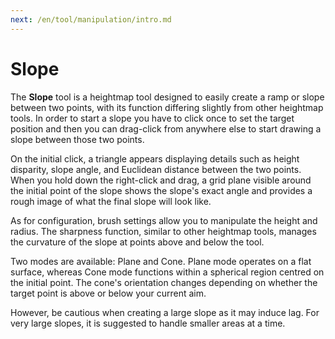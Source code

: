 ```yaml
---
next: /en/tool/manipulation/intro.md
---
```


# Slope

The **Slope** tool is a heightmap tool designed to easily create a ramp or slope between two points, with its function differing slightly from other heightmap tools. In order to start a slope you have to click once to set the target position and then you can drag-click from anywhere else to start drawing a slope between those two points.

On the initial click, a triangle appears displaying details such as height disparity, slope angle, and Euclidean distance between the two points. When you hold down the right-click and drag, a grid plane visible around the initial point of the slope shows the slope's exact angle and provides a rough image of what the final slope will look like.

As for configuration, brush settings allow you to manipulate the height and radius. The sharpness function, similar to other heightmap tools, manages the curvature of the slope at points above and below the tool.

Two modes are available: Plane and Cone. Plane mode operates on a flat surface, whereas Cone mode functions within a spherical region centred on the initial point. The cone's orientation changes depending on whether the target point is above or below your current aim.

However, be cautious when creating a large slope as it may induce lag. For very large slopes, it is suggested to handle smaller areas at a time.
